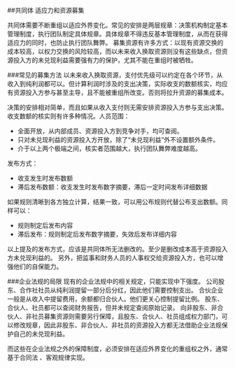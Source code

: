 ##共同体
适应力和资源募集

共同体需要不断重组以适应外界变化。常见的安排是两层规章：决策机构制定基本管理制度，执行团队制定具体规章。具体规章不得违反基本管理制度，从而在获得适应力的同时，也防止执行团队舞弊。
募集资源有许多方式：以现有资源交换的成本较高，以权力交换的风险较高，而以未来收入换取资源则没有这些缺点，但资源投入方的未兑现利益需要强有力的保护，尤其不能在重组时被牺牲。

###常见的募集方法
以未来收入换取资源，支付优先级可以约定在各个环节，从收入到纯利润都可以。但计算利润时涉及的支出决策，实际收支的数额核实，均应有资源投入方参与甚至主导，且不能被重组所改变。否则将拉升资源的募集成本。

决策的安排相对简单，而且如果从收入支付则无需安排资源投入方参与支出决策。
收支数额的核实则有许多种情况。人员范围：

* 全面开放，从内部成员、资源投入方到竞争对手，均可查阅。
* 只对未兑现利益的资源投入方开放，除了“未兑现利益”外不设置额外条件。
* 介于以上两个极端之间，核实者范围越大，执行团队舞弊难度越高。

发布方式：

* 收支发生时发布数额
* 滞后发布数额：收支发生时发布数字摘要，滞后一定时间发布详细数据

如果规则清晰到各方独立计算，结果一致，可以用公布规则代替公布支出数额。同样可以：
* 规则制定后发布内容
* 滞后发布：规则制定后发布数字摘要，失效后发布详细内容

以上提及的发布方式，应该是共同体所无法删改的。至少是删改成本高于资源投入方未兑现利益的。
另外，把监事和财务人员的人事权交给资源投入方，也可以增强他们的自保能力。

###企业法规的局限
现有的企业法规中的相关规定，只能实现中下强度。
公司股东、合作社社员从纯利润提留一部分后分红，因此他们需要控制支出。
合伙企业一般是从收入中提留费用，余额都归合伙人。他们更关心控制提留比例。
股东、合伙人、社员都可以查阅财务报告，但并未规定查阅原始记录。
向非股东、非合伙人、非社员募集资源则需要另行保障，且股东、合伙人、社员组成权力部门，可以修改规章，因此非股东、非合伙人、非社员的资源投入方都无法借助企业法规保护自己的未兑现利益。

而这些在企业法规之外的保障制度，必须安排在适应外界变化的重组权之外，通常基于合同法
、客观规律实现。